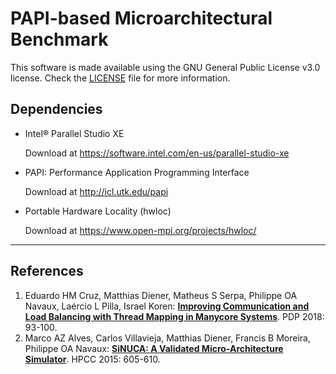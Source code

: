 # PAPI-based Microarchitectural Benchmark

This software is made available using the GNU General Public License v3.0 license. Check the [LICENSE](LICENSE) file for more information.

## Dependencies

* Intel® Parallel Studio XE

  Download at <https://software.intel.com/en-us/parallel-studio-xe>

* PAPI: Performance Application Programming Interface

  Download at <http://icl.utk.edu/papi>
  
* Portable Hardware Locality (hwloc)

  Download at <https://www.open-mpi.org/projects/hwloc/>  

---

## References
1. Eduardo HM Cruz, Matthias Diener, Matheus S Serpa, Philippe OA Navaux, Laércio L Pilla, Israel Koren: **[Improving Communication and Load Balancing with Thread Mapping in Manycore Systems](https://doi.org/10.1109/PDP2018.2018.00021)**. PDP 2018: 93-100. 
2. Marco AZ Alves, Carlos Villavieja, Matthias Diener, Francis B Moreira, Philippe OA Navaux:
 **[SiNUCA: A Validated Micro-Architecture Simulator](https://doi.org/10.1109/HPCC-CSS-ICESS.2015.166)**. HPCC 2015: 605-610.
